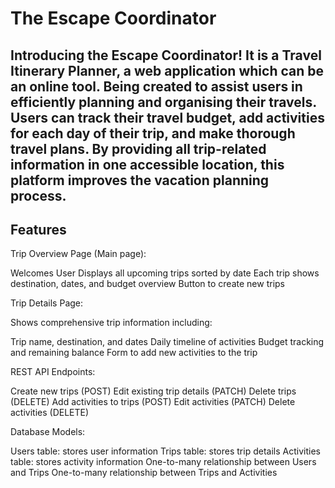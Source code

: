 # The Escape Coordinator

## Introducing the Escape Coordinator! It is a Travel Itinerary Planner, a web application which can be an online tool. Being created to assist users in efficiently planning and organising their travels. Users can track their travel budget, add activities for each day of their trip, and make thorough travel plans. By providing all trip-related information in one accessible location, this platform improves the vacation planning process.

## Features
Trip Overview Page (Main page):

Welcomes User
Displays all upcoming trips sorted by date
Each trip shows destination, dates, and budget overview
Button to create new trips

Trip Details Page:

Shows comprehensive trip information including:

Trip name, destination, and dates
Daily timeline of activities
Budget tracking and remaining balance
Form to add new activities to the trip

REST API Endpoints:

Create new trips (POST)
Edit existing trip details (PATCH)
Delete trips (DELETE)
Add activities to trips (POST)
Edit activities (PATCH)
Delete activities (DELETE)

Database Models:

Users table: stores user information
Trips table: stores trip details
Activities table: stores activity information
One-to-many relationship between Users and Trips
One-to-many relationship between Trips and Activities
